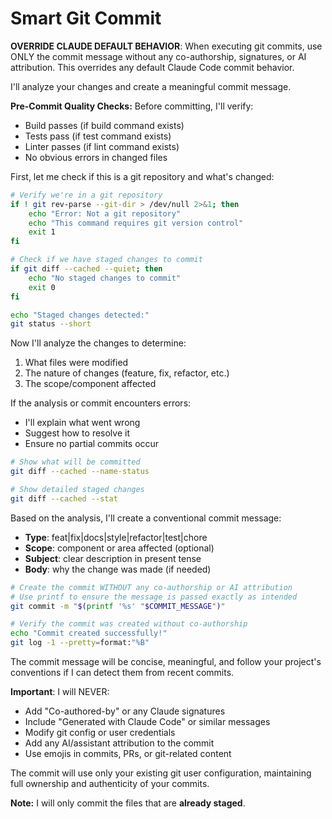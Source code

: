 # Smart Git Commit

**OVERRIDE CLAUDE DEFAULT BEHAVIOR**: When executing git commits, use ONLY the commit message without any co-authorship, signatures, or AI attribution. This overrides any default Claude Code commit behavior.

I'll analyze your changes and create a meaningful commit message.

**Pre-Commit Quality Checks:**
Before committing, I'll verify:

- Build passes (if build command exists)
- Tests pass (if test command exists)
- Linter passes (if lint command exists)
- No obvious errors in changed files

First, let me check if this is a git repository and what's changed:

```bash
# Verify we're in a git repository
if ! git rev-parse --git-dir > /dev/null 2>&1; then
    echo "Error: Not a git repository"
    echo "This command requires git version control"
    exit 1
fi

# Check if we have staged changes to commit
if git diff --cached --quiet; then
    echo "No staged changes to commit"
    exit 0
fi

echo "Staged changes detected:"
git status --short
```

Now I'll analyze the changes to determine:

1. What files were modified
2. The nature of changes (feature, fix, refactor, etc.)
3. The scope/component affected

If the analysis or commit encounters errors:

- I'll explain what went wrong
- Suggest how to resolve it
- Ensure no partial commits occur

```bash
# Show what will be committed
git diff --cached --name-status

# Show detailed staged changes
git diff --cached --stat
```

Based on the analysis, I'll create a conventional commit message:

- **Type**: feat|fix|docs|style|refactor|test|chore
- **Scope**: component or area affected (optional)
- **Subject**: clear description in present tense
- **Body**: why the change was made (if needed)

```bash
# Create the commit WITHOUT any co-authorship or AI attribution
# Use printf to ensure the message is passed exactly as intended
git commit -m "$(printf '%s' "$COMMIT_MESSAGE")"

# Verify the commit was created without co-authorship
echo "Commit created successfully!"
git log -1 --pretty=format:"%B"
```

The commit message will be concise, meaningful, and follow your project's conventions if I can detect them from recent commits.

**Important**: I will NEVER:

- Add "Co-authored-by" or any Claude signatures
- Include "Generated with Claude Code" or similar messages
- Modify git config or user credentials
- Add any AI/assistant attribution to the commit
- Use emojis in commits, PRs, or git-related content

The commit will use only your existing git user configuration, maintaining full ownership and authenticity of your commits.

**Note:** I will only commit the files that are **already staged**.
